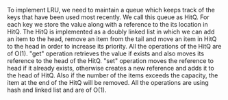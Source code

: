 To implement LRU, we need to maintain a queue which keeps track of the keys that have been used most recently.
We call this queue as HitQ.
For each key we store the value along with a reference to the its location in HitQ.
The HitQ is implemented as a doubly linked list in which we can add an item to the head, remove an item from the tail 
and  move an item in HitQ to the head in order to increase its priority. All the operations of the HitQ are of O(1).
"get" operation retrieves the value if exists and also moves its reference to the head of the HitQ. "set" operation 
moves the reference to head if it already exists, otherwise creates a new reference and adds it to the head of HitQ.
Also if the number of the items exceeds the capacity, the item at the end of the HitQ will be removed. All the operations 
are using hash and linked list and are of O(1).
